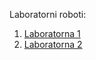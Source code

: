 Laboratorni roboti:

1. [Laboratorna 1](https://github.com/RoffyMonsta/Lomovatskyi)
2. [Laboratorna 2](https://github.com/RoffyMonsta/Lomovatskyi/tree/master/lab_2)
